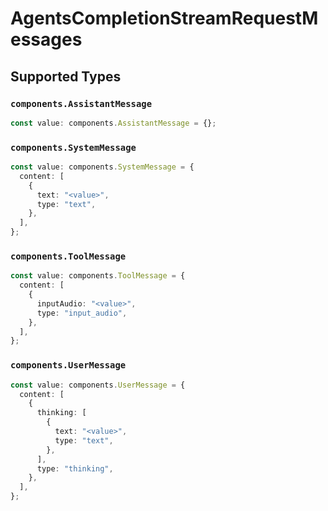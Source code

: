 # AgentsCompletionStreamRequestMessages


## Supported Types

### `components.AssistantMessage`

```typescript
const value: components.AssistantMessage = {};
```

### `components.SystemMessage`

```typescript
const value: components.SystemMessage = {
  content: [
    {
      text: "<value>",
      type: "text",
    },
  ],
};
```

### `components.ToolMessage`

```typescript
const value: components.ToolMessage = {
  content: [
    {
      inputAudio: "<value>",
      type: "input_audio",
    },
  ],
};
```

### `components.UserMessage`

```typescript
const value: components.UserMessage = {
  content: [
    {
      thinking: [
        {
          text: "<value>",
          type: "text",
        },
      ],
      type: "thinking",
    },
  ],
};
```

